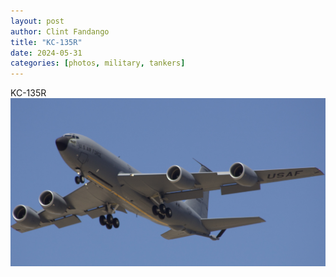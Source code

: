 ```yaml
---
layout: post
author: Clint Fandango
title: "KC-135R"
date: 2024-05-31
categories: [photos, military, tankers]
---
```

KC-135R
![KC-135R](/assets/images/IMG_3803.jpeg)
